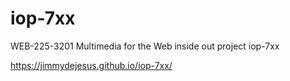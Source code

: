 # iop-7xx
WEB-225-3201 Multimedia for the Web inside out project iop-7xx

https://jimmydejesus.github.io/iop-7xx/
